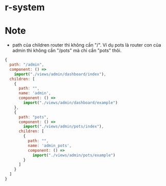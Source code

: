 # r-system
# Note
* path của children router thì không cần "/". Ví dụ pots là router con của admin thì không cần "/pots" mà chỉ cần "pots" thôi. 
```js
{
  path: "/admin",
  component: () =>
    import("./views/admin/dashboard/index"),
  children: [
    {
      path: "",
      name: 'admin',
      component: () =>
        import("./views/admin/dashboard/example")
    },
    {
      path: "pots",      
      component: () =>
        import("./views/admin/pots/index"),
      children: [
        {
          path: "",
          name: 'admin_pots',
          component: () =>
            import("./views/admin/pots/example")
        }
      ]
    }
  ]
}
```